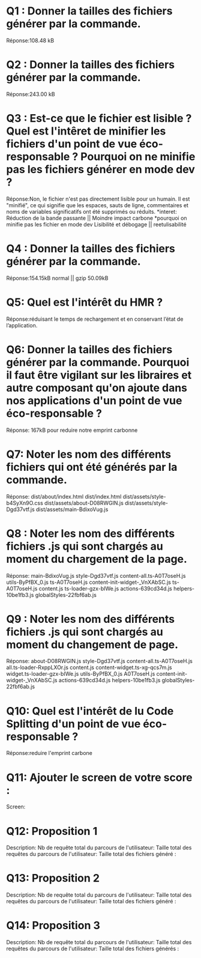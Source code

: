# Q1 : Donner la tailles des fichiers générer par la commande.
Réponse:108.48 kB

# Q2 : Donner la tailles des fichiers générer par la commande.
Réponse:243.00 kB

# Q3 : Est-ce que le fichier est lisible ? Quel est l'intêret de minifier les fichiers d'un point de vue éco-responsable ? Pourquoi on ne minifie pas les fichiers générer en mode dev ?
Réponse:Non, le fichier n'est pas directement lisible pour un humain. Il est "minifié", ce qui signifie que les espaces, sauts de ligne, commentaires et noms de variables significatifs ont été supprimés ou réduits.
*interet:
Réduction de la bande passante || Moindre impact carbone 
*pourquoi on minifie pas les fichier en mode dev
Lisibilité et débogage || reetulisabilité 

# Q4 : Donner la tailles des fichiers générer par la commande.
Réponse:154.15kB normal || gzip 50.09kB

# Q5: Quel est l'intérêt du HMR ?
Réponse:réduisant le temps de rechargement et en conservant l’état de l’application.

# Q6: Donner la tailles des fichiers générer par la commande. Pourquoi il faut être vigilant sur les libraires et autre composant qu'on ajoute dans nos applications d'un point de vue éco-responsable ?
Réponse:
167kB pour reduire notre emprint carbonne
# Q7: Noter les nom des différents fichiers qui ont été générés par la commande.
Réponse:
dist/about/index.html
dist/index.html
dist/assets/style-b4SyXn9O.css
dist/assets/about-D08RWGIN.js
dist/assets/style-Dgd37vtf.js
dist/assets/main-BdixoVug.js
# Q8 : Noter les nom des différents fichiers .js qui sont chargés au moment du chargement de la page.
Réponse:
main-BdixoVug.js
style-Dgd37vtf.js
content-all.ts-A0T7oseH.js
utils-ByPfBX_0.js
ts-A0T7oseH.js
content-init-widget-_VnXAbSC.js
ts-A0T7oseH.js
content.js
ts-loader-gzx-bIWe.js
actions-639cd34d.js
helpers-10be1fb3.js
globalStyles-22fbf6ab.js

# Q9 : Noter les nom des différents fichiers .js qui sont chargés au moment du changement de page.
Réponse:
about-D08RWGIN.js
style-Dgd37vtf.js
content-all.ts-A0T7oseH.js
all.ts-loader-RxppLXOr.js
content.js
content-widget.ts-xg-qcs7m.js
widget.ts-loader-gzx-bIWe.js
utils-ByPfBX_0.js
A0T7oseH.js
content-init-widget-_VnXAbSC.js
actions-639cd34d.js
helpers-10be1fb3.js
globalStyles-22fbf6ab.js

# Q10: Quel est l'intérêt de lu Code Splitting d'un point de vue éco-responsable ?
Réponse:reduire l'emprint carbone


# Q11: Ajouter le screen de votre score :
Screen:


# Q12:  Proposition 1
Description:
Nb de requête total du parcours de l'utilisateur:
Taille total des requêtes du parcours de l'utilisateur:
Taille total des fichiers généré :

# Q13:  Proposition 2
Description:
Nb de requête total du parcours de l'utilisateur:
Taille total des requêtes du parcours de l'utilisateur:
Taille total des fichiers généré :

# Q14:  Proposition 3
Description:
Nb de requête total du parcours de l'utilisateur:
Taille total des requêtes du parcours de l'utilisateur:
Taille total des fichiers générés :